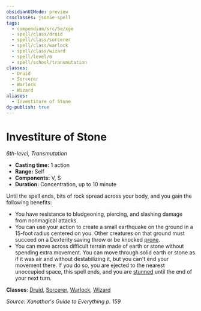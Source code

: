 ```yaml
---
obsidianUIMode: preview
cssclasses: json5e-spell
tags:
  - compendium/src/5e/xge
  - spell/class/druid
  - spell/class/sorcerer
  - spell/class/warlock
  - spell/class/wizard
  - spell/level/6
  - spell/school/transmutation
classes:
  - Druid
  - Sorcerer
  - Warlock
  - Wizard
aliases:
  - Investiture of Stone
dg-publish: true
---
```

# Investiture of Stone
*6th-level, Transmutation*  

- **Casting time:** 1 action
- **Range:** Self
- **Components:** V, S
- **Duration:** Concentration, up to 10 minute

Until the spell ends, bits of rock spread across your body, and you gain the following benefits:

- You have resistance to bludgeoning, piercing, and slashing damage from nonmagical attacks.  
- You can use your action to create a small earthquake on the ground in a 15-foot radius centered on you. Other creatures on that ground must succeed on a Dexterity saving throw or be knocked [prone](/3-Mechanics/CLI/rules/conditions.md#prone).  
- You can move across difficult terrain made of earth or stone without spending extra movement. You can move through solid earth or stone as if it was air and without destabilizing it, but you can't end your movement there. If you do so, you are ejected to the nearest unoccupied space, this spell ends, and you are [stunned](/3-Mechanics/CLI/rules/conditions.md#stunned) until the end of your next turn.  

**Classes**: [Druid](/Admin/CLI/classes/druid.md), [Sorcerer](/Admin/CLI/classes/sorcerer.md), [Warlock](/Admin/CLI/classes/warlock.md), [Wizard](/Admin/CLI/classes/wizard.md)

*Source: Xanathar's Guide to Everything p. 159*
